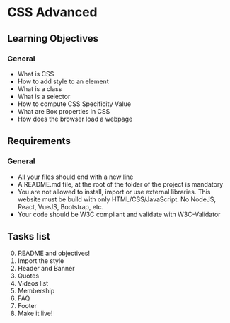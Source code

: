 # CSS Advanced

## Learning Objectives
### General


- What is CSS
- How to add style to an element
- What is a class
- What is a selector
- How to compute CSS Specificity Value
- What are Box properties in CSS
- How does the browser load a webpage

## Requirements
### General


- All your files should end with a new line
- A README.md file, at the root of the folder of the project is mandatory
- You are not allowed to install, import or use external libraries. This website must be build with only HTML/CSS/JavaScript. No NodeJS, React, VueJS, Bootstrap, etc.
- Your code should be W3C compliant and validate with W3C-Validator

## Tasks list


0. README and objectives!
1. Import the style
2. Header and Banner
3. Quotes
4. Videos list
5. Membership
6. FAQ
7. Footer
8. Make it live!
